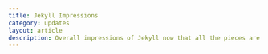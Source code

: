 ```yaml
---
title: Jekyll Impressions
category: updates
layout: article
description: Overall impressions of Jekyll now that all the pieces are working.
---
```

